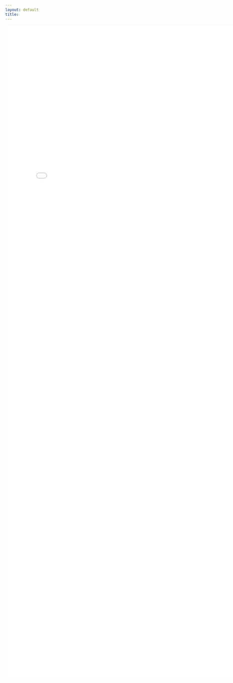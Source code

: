 ```yaml
---
layout: default
title: 
---
```

<embed src="/docs/manuals/HMI/OPManual.pdf" width="800px" height="2100px" />
